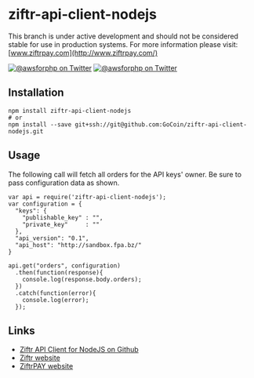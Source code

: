 # ziftr-api-client-nodejs

This branch is under active development and should not be considered stable for use in production systems. For more information please visit: [www.ziftrpay.com](http://www.ziftrpay.com/)

[![@awsforphp on Twitter](http://img.shields.io/badge/twitter-%40ziftrapi-blue.svg?style=flat)](https://twitter.com/ziftrapi)
[![@awsforphp on Twitter](https://img.shields.io/npm/v/ziftr-api-client-nodejs.svg)](https://www.npmjs.com/package/ziftr-api-client-nodejs)


## Installation

```
npm install ziftr-api-client-nodejs
# or
npm install --save git+ssh://git@github.com:GoCoin/ziftr-api-client-nodejs.git
```


## Usage
The following call will fetch all orders for the API keys' owner. Be sure to pass configuration data as shown.
```
var api = require('ziftr-api-client-nodejs');
var configuration = {
  "keys": {
    "publishable_key" : "",
    "private_key"     : ""
  },
  "api_version": "0.1",
  "api_host": "http://sandbox.fpa.bz/"
}

api.get("orders", configuration)
  .then(function(response){
    console.log(response.body.orders);
  })
  .catch(function(error){
    console.log(error);
  });
```

## Links

* [Ziftr API Client for NodeJS on Github](http://github.com/ziftr/ziftr-api-client-nodejs/)
* [Ziftr website](http://www.ziftr.com/)
* [ZiftrPAY website](http://www.ziftrpay.com/)
